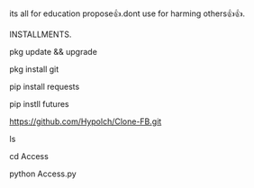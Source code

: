 its all for education propose👍.dont use for harming others👍👍.

INSTALLMENTS.

pkg update && upgrade 

pkg install git 

pip install requests

pip instll futures 

https://github.com/Hypolch/Clone-FB.git

ls

cd Access

python Access.py

